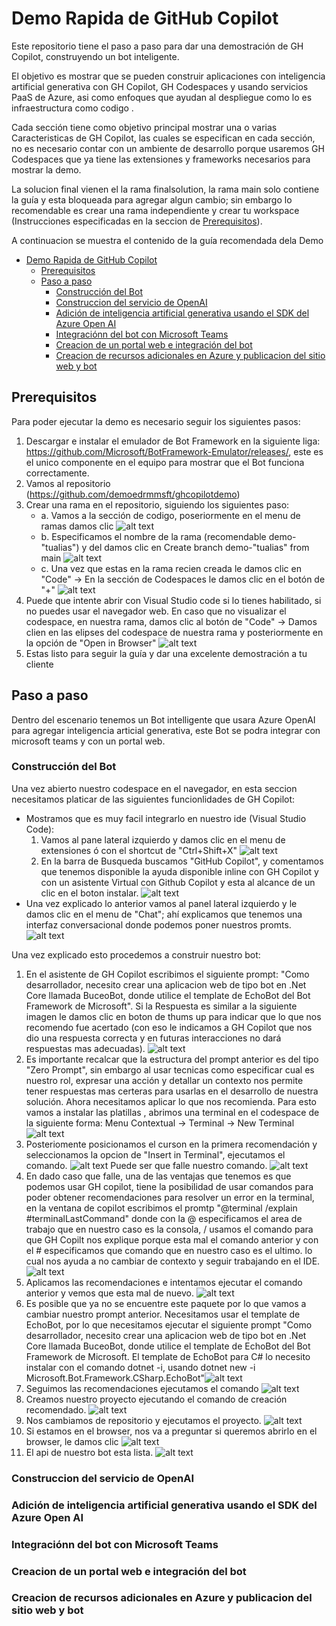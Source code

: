 # Demo Rapida de GitHub Copilot

Este repositorio tiene el paso a paso para dar una demostración de GH Copilot, construyendo un bot inteligente.

El objetivo es mostrar que se pueden construir aplicaciones con inteligencia artificial generativa con GH Copilot, GH Codespaces y usando servicios PaaS de Azure, asi como enfoques que ayudan al despliegue como lo es infraestructura como codigo .

Cada sección tiene como objetivo principal mostrar una o varias Caracteristicas de GH Copilot, las cuales se especifican en cada sección, no es necesario contar con un ambiente de desarrollo porque usaremos GH Codespaces que ya tiene las extensiones y frameworks necesarios para mostrar la demo. 

La solucion final vienen el la rama finalsolution, la rama main solo contiene la guía y esta bloqueada para agregar algun cambio; sin embargo lo recomendable es crear una rama independiente y crear tu workspace (Instrucciones especificadas en la seccion de [Prerequisitos](#prerequisitos)).

A continuacion se muestra el contenido de la guía recomendada dela Demo


- [Demo Rapida de GitHub Copilot](#demo-rapida-de-github-copilot)
  - [Prerequisitos](#prerequisitos)
  - [Paso a paso](#paso-a-paso)
    - [Construcción del Bot](#construcción-del-bot)
    - [Construccion del servicio de OpenAI](#construccion-del-servicio-de-openai)
    - [Adición de inteligencia artificial generativa usando el SDK del  Azure Open AI](#adición-de-inteligencia-artificial-generativa-usando-el-sdk-del--azure-open-ai)
    - [Integraciónn del bot con Microsoft Teams](#integraciónn-del-bot-con-microsoft-teams)
    - [Creacion de un portal web e integración del bot](#creacion-de-un-portal-web-e-integración-del-bot)
    - [Creacion de recursos adicionales en Azure y publicacion del sitio web y bot](#creacion-de-recursos-adicionales-en-azure-y-publicacion-del-sitio-web-y-bot)


## Prerequisitos

Para poder ejecutar la demo es necesario seguir los siguientes pasos: 

1. Descargar e instalar el emulador de Bot Framework en la siguiente liga: https://github.com/Microsoft/BotFramework-Emulator/releases/, este es el unico componente en el equipo para mostrar que el Bot funciona correctamente.
2. Vamos al repositorio (https://github.com/demoedrmmsft/ghcopilotdemo)
3. Crear una rama en el repositorio, siguiendo los siguientes paso:
   - a. Vamos a la sección de codigo, poseriormente en el menu de ramas damos clic ![alt text](images/image-1.png)
   - b. Especificamos el nombre de la rama (recomendable demo-"tualias") y del damos clic en Create branch demo-"tualias" from main ![alt text](images/image-2.png)
   - c. Una vez que estas en la rama recien creada le damos clic en "Code" -> En la sección de Codespaces le damos clic en el botón de "+" ![alt text](images/image-3.png)
4. Puede que intente abrir con Visual Studio code si lo tienes habilitado, si no puedes usar el navegador web. En caso que no visualizar el codespace, en nuestra rama, damos clic al botón de "Code" -> Damos clien en las elipses del codespace de nuestra rama y posteriormente en la opción de "Open in Browser" ![alt text](images/image-4.png) 
5. Estas listo para seguir la guía y dar una excelente demostración a tu cliente

## Paso a paso

Dentro del escenario tenemos un Bot intelligente que usara Azure OpenAI para agregar inteligencia articial generativa, este Bot se podra integrar con microsoft teams y con un portal web.  

### Construcción del Bot
Una vez abierto nuestro codespace en el navegador, en esta seccion necesitamos platicar de las siguientes funcionlidades de GH Copilot: 
- Mostramos que es muy facil integrarlo en nuestro ide (Visual Studio Code):
  1. Vamos al pane lateral izquierdo y damos clic en el menu de extensiones ó con el shortcut de "Ctrl+Shift+X" ![alt text](images/image-5.png)
  2. En la barra de Busqueda buscamos "GitHub Copilot", y comentamos que tenemos disponible la ayuda disponible inline con GH Copilot y con un asistente Virtual con Github Copilot y esta al alcance de un clic en el boton instalar. ![alt text](image-6.png)
- Una vez explicado lo anterior vamos al panel lateral izquierdo y le damos clic en el menu de "Chat"; ahí explicamos que tenemos una interfaz conversacional donde podemos poner nuestros promts. ![alt text](images/image-7.png)

Una vez explicado esto procedemos a construir nuestro bot: 
1. En el asistente de GH Copilot escribimos el siguiente prompt: "Como desarrollador, necesito crear una aplicacion web de tipo bot en .Net Core llamada BuceoBot, donde utilice el template de EchoBot del Bot Framework de Microsoft". Si la Respuesta es similar a la siguiente imagen le damos clic en boton de thums up para indicar que lo que nos recomendo fue acertado (con eso le indicamos a GH Copilot que nos dio una respuesta correcta y en futuras interacciones no dará respuestas mas adecuadas). ![alt text](images/image-8.png)
2. Es importante recalcar que la estructura del prompt anterior es del tipo "Zero Prompt", sin embargo al usar tecnicas como especificar cual es nuestro rol, expresar una acción y detallar un contexto nos permite tener respuestas mas certeras para usarlas en el desarrollo de nuestra solución. Ahora necesitamos aplicar lo que nos recomienda. Para esto vamos a instalar las platillas , abrimos una terminal en el codespace de la siguiente forma: Menu Contextual -> Terminal -> New Terminal ![alt text](images/image-9.png)
3. Posteriomente posicionamos el curson en la primera recomendación y seleccionamos la opcion de "Insert in Terminal", ejecutamos el comando. ![alt text](image.png)
   Puede ser que falle nuestro comando. 
   ![alt text](image-1.png)
4. En dado caso que falle, una de las ventajas que tenemos es que podemos usar GH copilot, tiene la posibilidad de usar comandos para poder obtener recomendaciones para resolver un error en la terminal, en la ventana de copilot escribimos el promtp "@terminal /explain #terminalLastCommand" donde con la @ especificamos el area de trabajo que en nuestro caso es la consola, / usamos el comando para que GH Copilt nos explique porque esta mal el comando anterior y con el # especificamos que comando que en nuestro caso es el ultimo. lo cual nos ayuda a no cambiar de contexto y seguir trabajando en el IDE. ![alt text](image-2.png)
5. Aplicamos las recomendaciones e intentamos ejecutar el comando anterior y vemos que esta mal de nuevo. ![alt text](image-3.png)
6. Es posible que ya no se encuentre este paquete por lo que vamos a cambiar nuestro prompt anterior. Necesitamos usar el template de EchoBot, por lo que necesitamos ejecutar el siguiente prompt "Como desarrollador, necesito crear una aplicacion web de tipo bot en .Net Core llamada BuceoBot, donde utilice el template de EchoBot del Bot Framework de Microsoft. El template de EchoBot para C# lo necesito instalar con el comando dotnet -i, usando dotnet new -i Microsoft.Bot.Framework.CSharp.EchoBot"![alt text](image-4.png)
7. Seguimos las recomendaciones ejecutamos el comando ![alt text](image-5.png)
8. Creamos nuestro proyecto ejecutando el comando de creación recomendado. ![alt text](image-6.png)
9. Nos cambiamos de repositorio y ejecutamos el proyecto. ![alt text](image-7.png)
10. Si estamos en el browser, nos va a preguntar si queremos abrirlo en el browser, le damos clic ![alt text](image-8.png)
11. El api de nuestro bot esta lista. ![alt text](image-9.png)

### Construccion del servicio de OpenAI 
### Adición de inteligencia artificial generativa usando el SDK del  Azure Open AI
### Integraciónn del bot con Microsoft Teams
### Creacion de un portal web e integración del bot
### Creacion de recursos adicionales en Azure y publicacion del sitio web y bot

